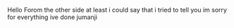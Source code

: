 Hello Forom the other side
at least i could say that i tried
to tell you im sorry
for everything ive done
jumanji
